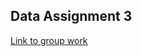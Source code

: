 ## Data Assignment 3

[Link to group work](https://github.com/hschoenbaum/datavisualization-fall2021/blob/main/assignment3.md)
